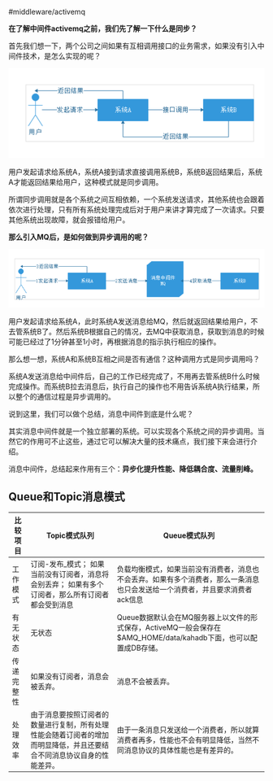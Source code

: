 #middleware/activemq 

**在了解中间件activemq之前，我们先了解一下什么是同步？**

首先我们想一下，两个公司之间如果有互相调用接口的业务需求，如果没有引入中间件技术，是怎么实现的呢？

![](assets/activemq%20概述/image-20221127213149849.png)

用户发起请求给系统A，系统A接到请求直接调用系统B，系统B返回结果后，系统A才能返回结果给用户，这种模式就是同步调用。

所谓同步调用就是各个系统之间互相依赖，一个系统发送请求，其他系统也会跟着依次进行处理，只有所有系统处理完成后对于用户来讲才算完成了一次请求。只要其他系统出现故障，就会报错给用户。

**那么引入MQ后，是如何做到异步调用的呢？**

![](assets/activemq%20概述/image-20221127213156799.png)

用户发起请求给系统A，此时系统A发送消息给MQ，然后就返回结果给用户，不去管系统B了。然后系统B根据自己的情况，去MQ中获取消息，获取到消息的时候可能已经过了1分钟甚至1小时，再根据消息的指示执行相应的操作。

那么想一想，系统A和系统B互相之间是否有通信？这种调用方式是同步调用吗？

系统A发送消息给中间件后，自己的工作已经完成了，不用再去管系统B什么时候完成操作。而系统B拉去消息后，执行自己的操作也不用告诉系统A执行结果，所以整个的通信过程是异步调用的。

说到这里，我们可以做个总结，消息中间件到底是什么呢？

其实消息中间件就是一个独立部署的系统。可以实现各个系统之间的异步调用。当然它的作用可不止这些，通过它可以解决大量的技术痛点，我们接下来会进行介绍。

消息中间件，总结起来作用有三个：**异步化提升性能、降低耦合度、流量削峰。**


## Queue和Topic消息模式

| 比较项目| Topic模式队列 | Queue模式队列 |
| --------- | ----------------| -------------------|
| 工作模式 | 订阅-发布_模式； 如果当前没有订阅者，消息将会别丢弃； 如果有多个订阅者，那么所有订阅者都会受到消息 | 负载均衡模式，如果当前没有消费者，消息也不会丢弃。如果有多个消费者，那么一条消息也只会发送给一个消费者，并且要求消费者ack信息 |
| 有无状态 | 无状态 | Queue数据默认会在MQ服务器上以文件的形式保存，ActiveMQ一般会保存在$AMQ_HOME/data/kahadb下面，也可以配置成DB存储。|
| 传递完整性 | 如果没有订阅者，消息会被丢弃。 | 消息不会被丢弃。|
| 处理效率 | 由于消息要按照订阅者的数量进行复制，所有处理性能会随着订阅者的增加而明显降低，并且还要结合不同消息协议自身的性能差异。| 由于一条消息只发送给一个消费者，所以就算消费者再多，性能也不会有明显降低，当然不同消息协议的具体性能也是有差异的。|